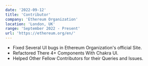 ```yaml
---
date: '2022-09-12'
title: 'Contributor'
company: 'Ethereum Organization'
location: 'London, UK'
range: 'September 2022 - Present'
url: 'https://ethereum.org/en/'
---
```


- Fixed Several UI bugs in Ethereum Organization's official Site.
- Refactored There 4+ Components With Chakra UI.
- Helped Other Fellow Contributors for their Queries and Issues.
